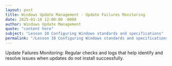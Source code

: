 ```yaml
---
layout: post
title: Windows Update Management - Update Failures Monitoring
date: 2025-01-10 12:00:00 -0000
author: Windows Update Management
quote: "content here"
subject: "Lesson 10 Configuring Windows standards and specifications"
permalink: "/Lesson 10 Configuring Windows standards and specifications/Windows Update Management/Windows Update Management - Update Failures Monitoring"
---
```


Update Failures Monitoring: Regular checks and logs that help identify and resolve issues when updates do not install successfully.
